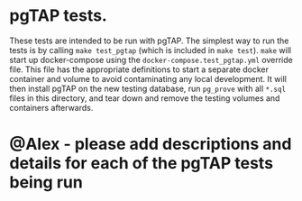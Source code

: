 # pgTAP tests.

These tests are intended to be run with pgTAP.
The simplest way to run the tests is by calling `make test_pgtap` (which is included in `make test`).
`make` will start up docker-compose using the `docker-compose.test_pgtap.yml` override file.
This file has the appropriate definitions to start a separate docker container and volume to avoid contaminating any local development.
It will then install pgTAP on the new testing database, run `pg_prove` with all `*.sql` files in this directory, and tear down and remove the testing volumes and containers afterwards.


# @Alex - please add descriptions and details for each of the pgTAP tests being run
